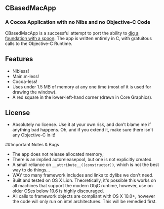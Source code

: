 ## CBasedMacApp
### A Cocoa Application with no Nibs and no Objective-C Code

CBasedMacApp is a successful attempt to port the ability to [dig a foundation with a spoon](http://stackoverflow.com/questions/10289890/how-to-write-ios-app-purely-in-c#comment13239523_10289913).  The app is written entirely in C, with gratuitous calls to the Objective-C Runtime.  

## Features
* Nibless!
* Main.m-less!
* Cocoa-less!
* Uses under 1.5 MB of memory at any one time (most of it is used for drawing the window).
* A red square in the lower-left-hand corner (drawn in Core Graphics).

## License
* Absolutely no license.  Use it at your own risk, and don't blame me if anything bad happens.  Oh, and if you extend it, make sure there isn't any Objective-C in it!

##Important Notes & Bugs
* The app does not release allocated memory;
* There is an implied autoreleasepool, but one is not explicitly created.
* A small reliance on `__attribute__((constructor))`, which is not the best way to do things…
* WAY too many framework includes and links to dylibs we don't need.
* Built and tested on OS X Lion.  Theoretically, it's possible this works on all machines that support the modern ObjC runtime, however, use on older OSes below 10.6 is highly discouraged.
* All calls to framework objects are compliant with OS X 10.0+, however the code will only run on intel architectures.  This will be remedied first.
